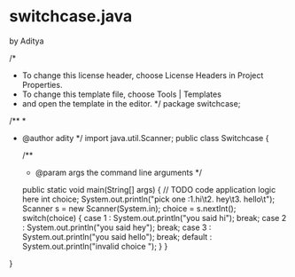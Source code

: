 # switchcase.java
by Aditya


/*
 * To change this license header, choose License Headers in Project Properties.
 * To change this template file, choose Tools | Templates
 * and open the template in the editor.
 */
package switchcase;

/**
 *
 * @author adity
 */
import java.util.Scanner;
public class Switchcase {

    /**
     * @param args the command line arguments
     */
    
            
    public static void main(String[] args) {
        // TODO code application logic here
        int choice;
        System.out.println("pick one :1.hi\t2. hey\t3. hello\t");
        Scanner s = new Scanner(System.in);
        choice = s.nextInt();
        switch(choice)
        {
            case 1 : System.out.println("you said hi");
                    break;
            case 2 : System.out.println("you said hey");
                    break;
            case 3 : System.out.println("you said hello");
                    break;
            default : System.out.println("invalid choice ");
        }
    }
    
}
